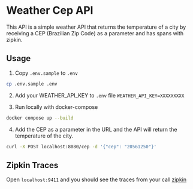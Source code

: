 # Weather Cep API

This API is a simple weather API that returns the temperature of a city by receiving a CEP (Brazilian Zip Code) as a parameter and has spans with zipkin.

## Usage

1. Copy `.env.sample` to `.env`
```bash
cp .env.sample .env
```

2. Add your WEATHER_API_KEY to `.env` file
`
WEATHER_API_KEY=XXXXXXXXX
`

3. Run locally with docker-compose
```bash
docker compose up --build
```

4. Add the CEP as a parameter in the URL and the API will return the temperature of the city.
```bash
curl -X POST localhost:8080/cep -d '{"cep": "20561250"}'
```

## Zipkin Traces

Open `localhost:9411` and you should see the traces from your call
[zipkin](screenshots/zipkin.png)

